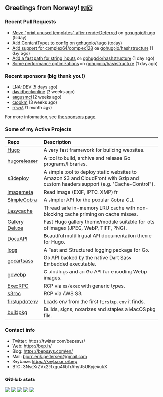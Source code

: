 ## Greetings from Norway! 🇳🇴

### Recent Pull Requests

- [Move &#34;print unused templates&#34; after renderDeferred](https://github.com/gohugoio/hugo/pull/13356) on [gohugoio/hugo](https://github.com/gohugoio/hugo) (today)
- [Add ContentTypes to config](https://github.com/gohugoio/hugo/pull/13353) on [gohugoio/hugo](https://github.com/gohugoio/hugo) (today)
- [Add support for complex64/complex128](https://github.com/gohugoio/hashstructure/pull/9) on [gohugoio/hashstructure](https://github.com/gohugoio/hashstructure) (1 day ago)
- [Add a fast path for string inputs](https://github.com/gohugoio/hashstructure/pull/8) on [gohugoio/hashstructure](https://github.com/gohugoio/hashstructure) (1 day ago)
- [Some performance optimizations](https://github.com/gohugoio/hashstructure/pull/7) on [gohugoio/hashstructure](https://github.com/gohugoio/hashstructure) (1 day ago)

### Recent sponsors (big thank you!)

- [LNA-DEV](https://github.com/LNA-DEV) (5 days ago)
- [davidbeckonline](https://github.com/davidbeckonline) (2 weeks ago)
- [angusmci](https://github.com/angusmci) (2 weeks ago)
- [crookm](https://github.com/crookm) (3 weeks ago)
- [rnwst](https://github.com/rnwst) (1 month ago)

For more information, see [the sponsors page](https://github.com/sponsors/bep/).

### Some of my Active Projects

| Repo  | Description |
| :---------------------------------------- | :------------------------------------------- |
| [Hugo](https://github.com/gohugoio/hugo)|A very fast framework for building websites. |
| [hugoreleaser](https://github.com/gohugoio/hugoreleaser)| A tool to build, archive and release Go programs/libraries.  |
| [s3deploy](https://github.com/bep/s3deploy)| A simple tool to deploy static websites to Amazon S3 and CloudFront with Gzip and custom headers support (e.g. "Cache-Control").|
| [imagemeta](https://github.com/bep/imagemeta)| Read image (EXIF, IPTC, XMP) fr|
| [SimpleCobra](https://github.com/bep/simplecobra)|A simpler API for the popular Cobra CLI.|
| [Lazycache](https://github.com/bep/lazycache)| Thread safe in-memory LRU cache with non-blocking cache priming on cache misses.  |
| [Gallery Deluxe](https://github.com/bep/gallerydeluxe)|Fast Hugo gallery theme/module suitable for lots of images (JPEG, WebP, TIFF, PNG).|
| [DocuAPI](https://github.com/bep/docuapi)| Beautiful multilingual API documentation theme for Hugo.  |
| [logg](https://github.com/bep/logg)| A Fast and Structured logging package for Go.  |
| [godartsass](https://github.com/bep/godartsass)| Go API backed by the native Dart Sass Embedded executable. |
| [gowebp](https://github.com/bep/gowebp)|C bindings and an Go API for encoding Webp images. |
| [ExecRPC](https://github.com/bep/execrpc)|RCP via `os/exec` with generic types.  |
| [s3rpc](https://github.com/bep/s3rpc)|RCP via AWS S3.|
| [firstupdotenv](https://github.com/bep/firstupdotenv)|Loads env from the first `firstup.env` it finds. |
| [buildpkg](https://github.com/bep/buildpkg)| Builds, signs, notarizes and staples a MacOS pkg file. |

### Contact info
- Twitter: https://twitter.com/bepsays/
- Web: https://bep.is/
- Blog: https://bepsays.com/en/
- Mail: bjorn.erik.pedersen@gmail.com
- Keybase: https://keybase.io/bep
- BTC: 3NseXrZVx29fxgu4RbTrAhyU5UKyjeAukX


### GitHub stats

![](https://github-profile-summary-cards.vercel.app/api/cards/profile-details?username=bep&theme=github)
![](https://github-profile-summary-cards.vercel.app/api/cards/repos-per-language?username=bep&theme=github)
![](https://github-profile-summary-cards.vercel.app/api/cards/most-commit-language?username=bep&theme=github)
![](https://github-profile-summary-cards.vercel.app/api/cards/stats?username=bep&theme=github)
![](https://github-profile-summary-cards.vercel.app/api/cards/productive-time?username=bep&theme=github)
